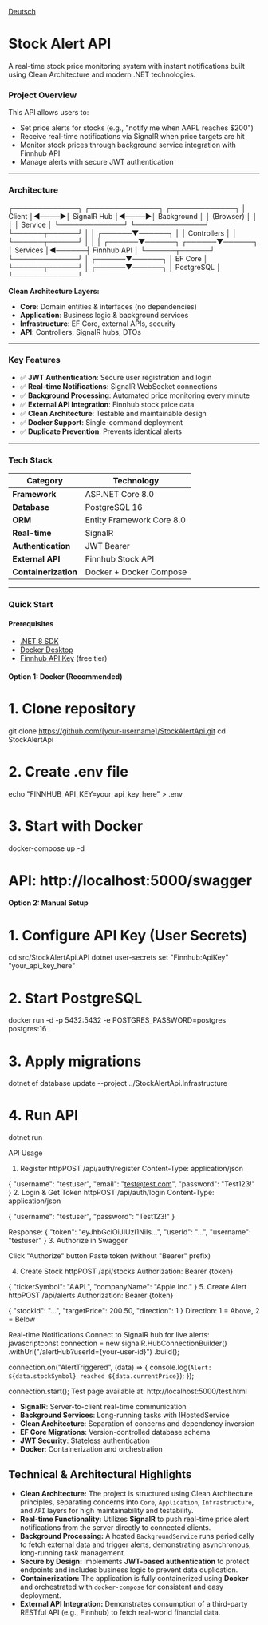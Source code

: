[Deutsch](README.de.md)

#  Stock Alert API
A real-time stock price monitoring system with instant notifications built using Clean Architecture and modern .NET technologies.

###  Project Overview

This API allows users to:
- Set price alerts for stocks (e.g., "notify me when AAPL reaches $200")
- Receive real-time notifications via SignalR when price targets are hit
- Monitor stock prices through background service integration with Finnhub API
- Manage alerts with secure JWT authentication

---

###  Architecture
┌─────────────┐      ┌──────────────┐      ┌─────────────┐
│   Client    │◄────►│  SignalR Hub │◄────►│ Background  │
│  (Browser)  │      │              │      │  Service    │
└─────────────┘      └──────────────┘      └──────┬──────┘
       │                     │
┌──────▼──────┐              │
│ Controllers │              │
└──────┬──────┘              │
       │                     │
┌──────▼──────┐       ┌──────▼──────┐
│  Services   │◄──────┤ Finnhub API │
└──────┬──────┘       └─────────────┘
       │
┌──────▼──────┐
│  EF Core    │
└──────┬──────┘
       │
┌──────▼──────┐
│ PostgreSQL  │
└─────────────┘

**Clean Architecture Layers:**
- **Core**: Domain entities & interfaces (no dependencies)
- **Application**: Business logic & background services
- **Infrastructure**: EF Core, external APIs, security
- **API**: Controllers, SignalR hubs, DTOs

---

###  Key Features

- ✅ **JWT Authentication**: Secure user registration and login
- ✅ **Real-time Notifications**: SignalR WebSocket connections
- ✅ **Background Processing**: Automated price monitoring every minute
- ✅ **External API Integration**: Finnhub stock price data
- ✅ **Clean Architecture**: Testable and maintainable design
- ✅ **Docker Support**: Single-command deployment
- ✅ **Duplicate Prevention**: Prevents identical alerts

---

###  Tech Stack

| Category | Technology |
|----------|-----------|
| **Framework** | ASP.NET Core 8.0 |
| **Database** | PostgreSQL 16 |
| **ORM** | Entity Framework Core 8.0 |
| **Real-time** | SignalR |
| **Authentication** | JWT Bearer |
| **External API** | Finnhub Stock API |
| **Containerization** | Docker + Docker Compose |

---

###  Quick Start

#### Prerequisites
- [.NET 8 SDK](https://dotnet.microsoft.com/download)
- [Docker Desktop](https://www.docker.com/products/docker-desktop)
- [Finnhub API Key](https://finnhub.io/) (free tier)

#### Option 1: Docker (Recommended)
# 1. Clone repository
git clone https://github.com/[your-username]/StockAlertApi.git
cd StockAlertApi

# 2. Create .env file
echo "FINNHUB_API_KEY=your_api_key_here" > .env

# 3. Start with Docker
docker-compose up -d

# API: http://localhost:5000/swagger

####  Option 2: Manual Setup
# 1. Configure API Key (User Secrets)
cd src/StockAlertApi.API
dotnet user-secrets set "Finnhub:ApiKey" "your_api_key_here"

# 2. Start PostgreSQL
docker run -d -p 5432:5432 -e POSTGRES_PASSWORD=postgres postgres:16

# 3. Apply migrations
dotnet ef database update --project ../StockAlertApi.Infrastructure

# 4. Run API
dotnet run

 API Usage
1. Register
httpPOST /api/auth/register
Content-Type: application/json

{
  "username": "testuser",
  "email": "test@test.com",
  "password": "Test123!"
}
2. Login & Get Token
httpPOST /api/auth/login
Content-Type: application/json

{
  "username": "testuser",
  "password": "Test123!"
}

Response:
{
  "token": "eyJhbGciOiJIUzI1NiIs...",
  "userId": "...",
  "username": "testuser"
}
3. Authorize in Swagger

Click "Authorize" button
Paste token (without "Bearer" prefix)

4. Create Stock
httpPOST /api/stocks
Authorization: Bearer {token}

{
  "tickerSymbol": "AAPL",
  "companyName": "Apple Inc."
}
5. Create Alert
httpPOST /api/alerts
Authorization: Bearer {token}

{
  "stockId": "...",
  "targetPrice": 200.50,
  "direction": 1
}
Direction: 1 = Above, 2 = Below

 Real-time Notifications
Connect to SignalR hub for live alerts:
javascriptconst connection = new signalR.HubConnectionBuilder()
    .withUrl("/alertHub?userId={your-user-id}")
    .build();

connection.on("AlertTriggered", (data) => {
    console.log(`Alert: ${data.stockSymbol} reached ${data.currentPrice}`);
});

connection.start();
Test page available at: http://localhost:5000/test.html


- **SignalR**: Server-to-client real-time communication
- **Background Services**: Long-running tasks with IHostedService
- **Clean Architecture**: Separation of concerns and dependency inversion
- **EF Core Migrations**: Version-controlled database schema
- **JWT Security**: Stateless authentication
- **Docker**: Containerization and orchestration

## Technical & Architectural Highlights

- **Clean Architecture:** The project is structured using Clean Architecture principles, separating concerns into `Core`, `Application`, `Infrastructure`, and `API` layers for high maintainability and testability.
- **Real-time Functionality:** Utilizes **SignalR** to push real-time price alert notifications from the server directly to connected clients.
- **Background Processing:** A hosted `BackgroundService` runs periodically to fetch external data and trigger alerts, demonstrating asynchronous, long-running task management.
- **Secure by Design:** Implements **JWT-based authentication** to protect endpoints and includes business logic to prevent data duplication.
- **Containerization:** The application is fully containerized using **Docker** and orchestrated with `docker-compose` for consistent and easy deployment.
- **External API Integration:** Demonstrates consumption of a third-party RESTful API (e.g., Finnhub) to fetch real-world financial data.
